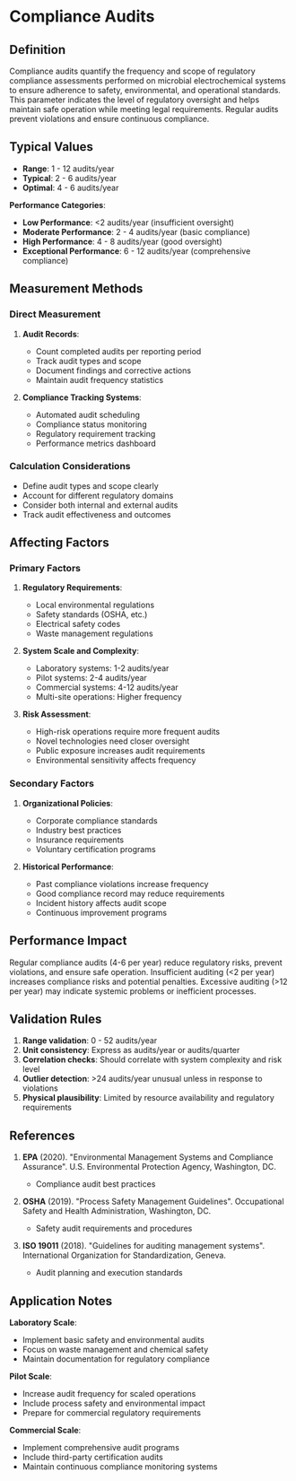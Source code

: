 <!--
Parameter ID: compliance_audits
Category: safety
Generated: 2025-01-16T12:21:00.000Z
-->

# Compliance Audits

## Definition

Compliance audits quantify the frequency and scope of regulatory compliance
assessments performed on microbial electrochemical systems to ensure adherence
to safety, environmental, and operational standards. This parameter indicates
the level of regulatory oversight and helps maintain safe operation while
meeting legal requirements. Regular audits prevent violations and ensure
continuous compliance.

## Typical Values

- **Range**: 1 - 12 audits/year
- **Typical**: 2 - 6 audits/year
- **Optimal**: 4 - 6 audits/year

**Performance Categories**:

- **Low Performance**: <2 audits/year (insufficient oversight)
- **Moderate Performance**: 2 - 4 audits/year (basic compliance)
- **High Performance**: 4 - 8 audits/year (good oversight)
- **Exceptional Performance**: 6 - 12 audits/year (comprehensive compliance)

## Measurement Methods

### Direct Measurement

1. **Audit Records**:
   - Count completed audits per reporting period
   - Track audit types and scope
   - Document findings and corrective actions
   - Maintain audit frequency statistics

2. **Compliance Tracking Systems**:
   - Automated audit scheduling
   - Compliance status monitoring
   - Regulatory requirement tracking
   - Performance metrics dashboard

### Calculation Considerations

- Define audit types and scope clearly
- Account for different regulatory domains
- Consider both internal and external audits
- Track audit effectiveness and outcomes

## Affecting Factors

### Primary Factors

1. **Regulatory Requirements**:
   - Local environmental regulations
   - Safety standards (OSHA, etc.)
   - Electrical safety codes
   - Waste management regulations

2. **System Scale and Complexity**:
   - Laboratory systems: 1-2 audits/year
   - Pilot systems: 2-4 audits/year
   - Commercial systems: 4-12 audits/year
   - Multi-site operations: Higher frequency

3. **Risk Assessment**:
   - High-risk operations require more frequent audits
   - Novel technologies need closer oversight
   - Public exposure increases audit requirements
   - Environmental sensitivity affects frequency

### Secondary Factors

1. **Organizational Policies**:
   - Corporate compliance standards
   - Industry best practices
   - Insurance requirements
   - Voluntary certification programs

2. **Historical Performance**:
   - Past compliance violations increase frequency
   - Good compliance record may reduce requirements
   - Incident history affects audit scope
   - Continuous improvement programs

## Performance Impact

Regular compliance audits (4-6 per year) reduce regulatory risks, prevent
violations, and ensure safe operation. Insufficient auditing (<2 per year)
increases compliance risks and potential penalties. Excessive auditing (>12 per
year) may indicate systemic problems or inefficient processes.

## Validation Rules

1. **Range validation**: 0 - 52 audits/year
2. **Unit consistency**: Express as audits/year or audits/quarter
3. **Correlation checks**: Should correlate with system complexity and risk
   level
4. **Outlier detection**: >24 audits/year unusual unless in response to
   violations
5. **Physical plausibility**: Limited by resource availability and regulatory
   requirements

## References

1. **EPA** (2020). "Environmental Management Systems and Compliance Assurance".
   U.S. Environmental Protection Agency, Washington, DC.
   - Compliance audit best practices

2. **OSHA** (2019). "Process Safety Management Guidelines". Occupational Safety
   and Health Administration, Washington, DC.
   - Safety audit requirements and procedures

3. **ISO 19011** (2018). "Guidelines for auditing management systems".
   International Organization for Standardization, Geneva.
   - Audit planning and execution standards

## Application Notes

**Laboratory Scale**:

- Implement basic safety and environmental audits
- Focus on waste management and chemical safety
- Maintain documentation for regulatory compliance

**Pilot Scale**:

- Increase audit frequency for scaled operations
- Include process safety and environmental impact
- Prepare for commercial regulatory requirements

**Commercial Scale**:

- Implement comprehensive audit programs
- Include third-party certification audits
- Maintain continuous compliance monitoring systems
